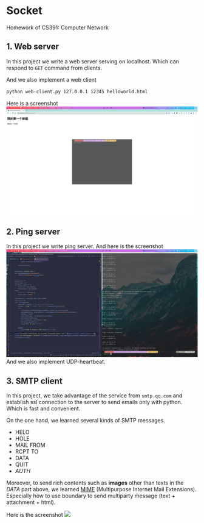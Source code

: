 # Socket
Homework of CS391: Computer Network

## 1. Web server
In this project we write a web server serving on localhost. 
Which can respond to `GET` command from clients. 

And we also implement a web client  
```bash
python web-client.py 127.0.0.1 12345 helloworld.html
```

Here is a screenshot 
![Screenshot](./img/2020-10-08-195301_2560x1440_scrot.png)
## 2. Ping server
In this project we write ping server.
And here is the screenshot
![ping server](./img/2020-10-08-203814_2560x1440_scrot.png)
And we also implement UDP-heartbeat.

## 3. SMTP client
In this project, we take advantage of the service from `smtp.qq.com` 
and establish ssl connection to the server to send emails only with python.
Which is fast and convenient. 

On the one hand, we learned several kinds of SMTP messages.
* HELO
* HOLE
* MAIL FROM
* RCPT TO
* DATA
* QUIT
* *AUTH* 

Moreover, to send rich contents such as **images** other than texts in the *DATA* part above, 
we learned [MIME](https://tools.ietf.org/html/rfc2045#section-2.5) 
(Multipurpose Internet Mail Extensions). Especially how to use boundary to 
send multiparty message (text + attachment + html).

Here is the screenshot
![](/home/yujie6/Documents/CS391/Socket/img/2020-10-08-201709_2560x1440_scrot.png)
